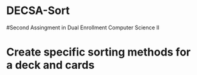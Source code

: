 # DECSA-Sort
#Second Assingment in Dual Enrollment Computer Science II 
# Create specific sorting methods for a deck and cards
